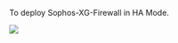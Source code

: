 To deploy Sophos-XG-Firewall in HA Mode.

<a href="https://portal.azure.com/#create/Microsoft.Template/uri/https%3A%2F%2Fraw.githubusercontent.com%2mcs1970%2thincit%2sophos-xg-aa%2SophosHAAzureTemplate_v3.json" target="_blank">
    <img src="http://azuredeploy.net/deploybutton.png"/>
</a>
